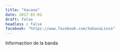 ```yaml
---
title: "Xacana"
date: 2017-01-01
draft: false
headless : false
facebook: "https://www.facebook.com/XakanaLinco"
---
```

Informaction de la banda